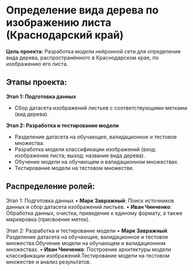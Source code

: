 # Определение вида дерева по изображению листа (Краснодарский край)

**Цель проекта:** Разработка модели нейронной сети для определения вида дерева, распространённого в Краснодарском крае, по изображению его листа.

## Этапы проекта:

**Этап 1: Подготовка данных**

* Сбор датасета изображений листьев с соответствующими метками (вид дерева).


**Этап 2: Разработка и тестирование модели**

* Разделение датасета на обучающее, валидационное и тестовое множества.
* Разработка модели классификации изображений (вход: изображение листа; выход: название вида дерева).
* Обучение модели на обучающем и валидационном множествах.
* Тестирование модели на тестовом множестве.


## Распределение ролей:

Этап 1: Подготовка данных
	• **Марк Завражный**: Поиск источников данных и сбор датасета изображений листьев.
	•	**Иван Чинченко**: Обработка данных, очистка, приведение к единому формату, а также маркировка (присвоение меток).

Этап 2: Разработка и тестирование модели
  •	**Марк Завражный**: Разделение датасета на обучающее, валидационное и тестовое множества.Обучение модели на обучающем и валидационном множествах.
	•	**Иван Чинченко**: Построение архитектуры модели классификации изображений.Тестирование модели на тестовом множестве и анализ результатов.
